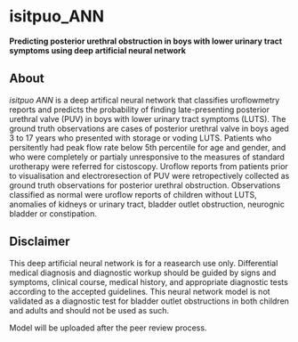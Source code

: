 # isitpuo_ANN
**Predicting posterior urethral obstruction in boys with lower urinary tract symptoms using deep artificial neural network**

## About
*isitpuo ANN* is a deep artifical neural network that classifies uroflowmetry reports and predicts the probability of finding late-presenting posterior urethral valve (PUV) in boys with lower urinary tract symptoms (LUTS). The ground truth observations are cases of posterior urethral valve in boys aged 3 to 17 years who presented with storage or voding LUTS. Patients who persitently had peak flow rate below 5th percentile for age and gender, and who were completely or partialy unresponsive to the measures of standard urotherapy were referred for cistoscopy. Uroflow reports from patients prior to visualisation and electroresection of PUV were retropectively collected as ground truth observations for posterior urethral obstruction. Observations classified as normal were uroflow reports of children without LUTS, anomalies of kidneys or urinary tract, bladder outlet obstruction, neurognic bladder or constipation.

## Disclaimer
This deep artificial neural network is for a reasearch use only. Differential medical diagnosis and diagnostic workup should be guided by signs and symptoms, clinical course, medical history, and appropriate diagnostic tests according to the accepted guidelines. This neural network model is not validated as a diagnostic test for bladder outlet obstructions in both children and adults and should not be used as such.

Model will be uploaded after the peer review process.
